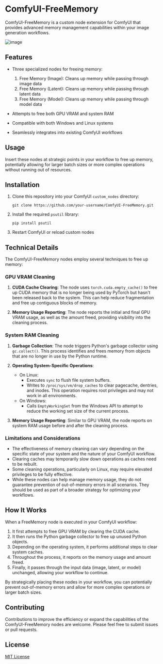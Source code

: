 # ComfyUI-FreeMemory

ComfyUI-FreeMemory is a custom node extension for ComfyUI that provides advanced memory management capabilities within your image generation workflows.

![image](https://github.com/user-attachments/assets/7ac0e896-1b6b-42b0-a729-ed318cae91f5)


## Features

- Three specialized nodes for freeing memory:
  1. Free Memory (Image): Cleans up memory while passing through image data
  2. Free Memory (Latent): Cleans up memory while passing through latent data
  3. Free Memory (Model): Cleans up memory while passing through model data

- Attempts to free both GPU VRAM and system RAM
- Compatible with both Windows and Linux systems
- Seamlessly integrates into existing ComfyUI workflows

## Usage

Insert these nodes at strategic points in your workflow to free up memory, potentially allowing for larger batch sizes or more complex operations without running out of resources.

## Installation

1. Clone this repository into your ComfyUI `custom_nodes` directory:
   ```
   git clone https://github.com/your-username/ComfyUI-FreeMemory.git
   ```
2. Install the required `psutil` library:
   ```
   pip install psutil
   ```
3. Restart ComfyUI or reload custom nodes

## Technical Details

The ComfyUI-FreeMemory nodes employ several techniques to free up memory:

### GPU VRAM Cleaning

1. **CUDA Cache Clearing**: The node uses `torch.cuda.empty_cache()` to free up CUDA memory that is no longer being used by PyTorch but hasn't been released back to the system. This can help reduce fragmentation and free up contiguous blocks of memory.

2. **Memory Usage Reporting**: The node reports the initial and final GPU VRAM usage, as well as the amount freed, providing visibility into the cleaning process.

### System RAM Cleaning

1. **Garbage Collection**: The node triggers Python's garbage collector using `gc.collect()`. This process identifies and frees memory from objects that are no longer in use by the Python runtime.

2. **Operating System-Specific Operations**:
   - On Linux:
     - Executes `sync` to flush file system buffers.
     - Writes to `/proc/sys/vm/drop_caches` to clear pagecache, dentries, and inodes. This operation requires root privileges and may not work in all environments.
   - On Windows:
     - Calls `EmptyWorkingSet` from the Windows API to attempt to reduce the working set size of the current process.

3. **Memory Usage Reporting**: Similar to GPU VRAM, the node reports on system RAM usage before and after the cleaning process.

### Limitations and Considerations

- The effectiveness of memory cleaning can vary depending on the specific state of your system and the nature of your ComfyUI workflow.
- Clearing caches may temporarily slow down operations as caches need to be rebuilt.
- Some cleaning operations, particularly on Linux, may require elevated privileges to be fully effective.
- While these nodes can help manage memory usage, they do not guarantee prevention of out-of-memory errors in all scenarios. They should be used as part of a broader strategy for optimizing your workflows.

## How It Works

When a FreeMemory node is executed in your ComfyUI workflow:

1. It first attempts to free GPU VRAM by clearing the CUDA cache.
2. It then runs the Python garbage collector to free up unused Python objects.
3. Depending on the operating system, it performs additional steps to clear system caches.
4. Throughout the process, it reports on the memory usage and amount freed.
5. Finally, it passes through the input data (image, latent, or model) unchanged, allowing your workflow to continue.

By strategically placing these nodes in your workflow, you can potentially prevent out-of-memory errors and allow for more complex operations or larger batch sizes.

## Contributing

Contributions to improve the efficiency or expand the capabilities of the ComfyUI-FreeMemory nodes are welcome. Please feel free to submit issues or pull requests.

## License

[MIT License](LICENSE)
